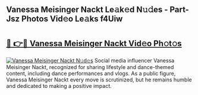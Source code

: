 ## Vanessa Meisinger Nackt Le𝚊k𝚎d N𝚞𝚍es - Part-Jsz Photos Vid𝚎o Le𝚊ks f4Uiw

# <h2><a href="http://fb0k61.evod.top/?m=Vanessa+Meisinger+Nackt">🔗 👉🔴 Vanessa Meisinger Nackt Vid𝚎o Ph𝚘t𝚘s</a></h2>

[![Vanessa Meisinger Nackt N𝚞d𝚎s](https://i.imgur.com/8V9OHl7.gif)](http://fb0k61.evod.top/?m=Vanessa+Meisinger+Nackt)
Social media influencer Vanessa Meisinger Nackt, recognized for sharing lifestyle and dance-themed content, including dance performances and vlogs. As a public figure, Vanessa Meisinger Nackt every move is scrutinized, but he remains humble and dedicated to making a positive impact. 
